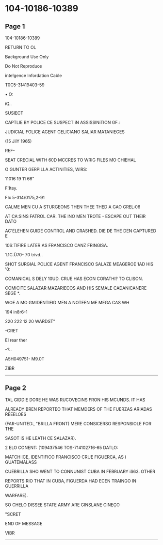 # 104-10186-10389

## Page 1

104-10186-10389

RETURN TO OL

Background Use Only

Do Not Reproduos

inte!gence Infordation Cable

T0C5-31419403-59

• O:

iQ..

SUSIECT

CAPTLIE BY POLICE CE SUSPECT iN ASSISSINiTION GF.:

JUDICIAL FOLICE AGENT GELICIANO SALIAR MATANIEGES

(15 JilY 1965)

REF-

SEAT CRECIAL WITH 60D MCCRES TO WRIG FILES MO CHIEHAL

O GUNTER GERPILLA ACTINITIES, WIRS:

11016 19 11 66"

F.1tey.

FIx 5-314/0175,2-91

CALME MEN CU A STURGEONS THEN THEE THED A GAO GREL:06

AT CA:SINS FATROL CAR. THE INO MEN TROTE - ESCAPE OUT THEIR DATO

AC'ELEHEN GUIDE CONTROL AND CRASHED. DIE DE THE DEN CAPTURED E

10S:TIFIRE LATER AS FRANCISCO CANZ FRINGISA.

1.1C.Ü70- 70 trivd..

SHOT SURGIAL POLICE AGENT FRANCISCO SALAZE MEAGEROE 1AD HIS '0:

COMANICAL S DELY 10UD. CRUE HAS ECON CORATHI? TO CLISON.

COMICITE SALAZAR MAZARIECOS AND HIS SEMALE CADANICANERE SEGE *.

WOE A MO GMIDENTIEID MEN A NOTEEN ME MEGA CAS WH

194 in8r6-1

220 222 12 20 WARDST"

-CRET

El rear ther

-?:.

A5H049751- M9.0T

ZIBR

---

## Page 2

TAL GIDDIE DORE HE WAS RUCOVECINS FRON HIS MCUNDS. IT HAS

ALREADY BREN REPORTEO THAT MEMDERS OF THE FUERZAS ARIADAS RÉEELOES

(FAR-UNITED:, "BRILLA FRONT) MERE CONSICERSO RESPONSIOLE FOR THE

SASOT IS HE LEATH CE SALAZAR).

2 ELO CONENT: (109437546 TOS-714102716-65 DATLO:

MATCH ICE, IDENTIFICO FRANCISCO CRUE FIGUERCA, AS i GUATEMALASS

CUEBRILLA SHO WENT TO CONNUNIST CUBA IN FEBRUARY iS63. OTHER

REPORTS RIO THAT IN CUBA, FIGUERDA HAD ECEN TRAINGO IN GUERRILLA

WARFARE).

SO CHELO DISSEE STATE ARMY ARE GINSLANE CINEÇO

"SCRET

END OF MESSAGE

VIBR

---

